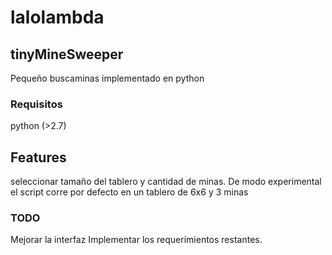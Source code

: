 # lalolambda
## tinyMineSweeper
Pequeño buscaminas implementado en python

### Requisitos
python (>2.7)

## Features
seleccionar tamaño del tablero y cantidad de minas.
De modo experimental el script corre por defecto en un tablero de 6x6 y 3 minas

### TODO

Mejorar la interfaz
Implementar los requerimientos restantes.
